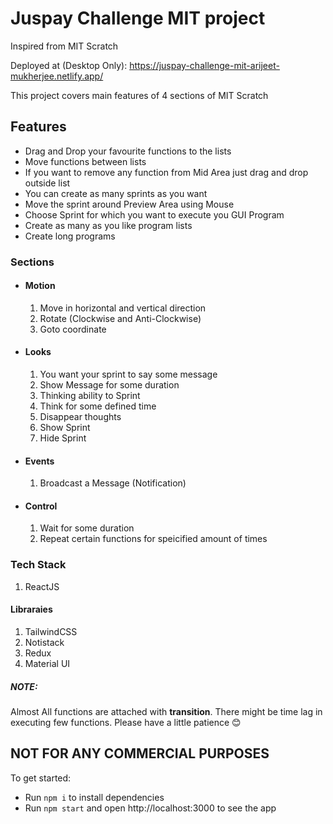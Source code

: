 # Juspay Challenge MIT project

Inspired from MIT Scratch

Deployed at (Desktop Only): https://juspay-challenge-mit-arijeet-mukherjee.netlify.app/





This project covers main features of 4 sections of MIT Scratch

## Features
* Drag and Drop your favourite functions to the lists
* Move functions between lists
* If you want to remove any function from Mid Area just drag and drop outside list
* You can create as many sprints as you want
* Move the sprint around Preview Area using Mouse
* Choose Sprint for which you want to execute you GUI Program
* Create as many as you like program lists
* Create long programs

### Sections
* #### Motion
  1. Move in horizontal and vertical direction
  2. Rotate (Clockwise and Anti-Clockwise)
  3. Goto coordinate
* #### Looks
  1. You want your sprint to say some message
  2. Show Message for some duration
  3. Thinking ability to Sprint
  4. Think for some defined time
  5. Disappear thoughts
  6. Show Sprint
  7.  Hide Sprint
* #### Events
  1. Broadcast a Message (Notification)
* #### Control
  1. Wait for some duration
  2. Repeat certain functions for speicified amount of times

### Tech Stack
1. ReactJS

#### Libraraies
1. TailwindCSS
2. Notistack
3. Redux
4. Material UI

##### NOTE:
Almost All functions are attached with **transition**.
There might be time lag in executing few functions. Please have a little patience 😊

## NOT FOR ANY COMMERCIAL PURPOSES

To get started:

- Run `npm i` to install dependencies
- Run `npm start` and open http://localhost:3000 to see the app

